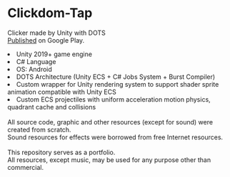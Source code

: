 # Clickdom-Tap
Clicker made by Unity with DOTS  
[Published](https://play.google.com/store/apps/details?id=com.damki.clickdomtap) on Google Play.

<li>Unity 2019+ game engine</li>
<li>C# Language</li>
<li>OS: Android</li>
<li>DOTS Architecture (Unity ECS + C# Jobs System + Burst Compiler)</li>
<li>Custom wrapper for Unity rendering system to support shader sprite animation compatible with Unity ECS</li>
<li>Custom ECS projectiles with uniform acceleration motion physics, quadrant cache and collisions</li>  
<br>
All source code, graphic and other resources (except for sound) were created from scratch.<br>
Sound resources for effects were borrowed from free Internet resources.<br>
<br>
This repository serves as a portfolio.<br>
All resources, except music, may be used for any purpose other than commercial.<br>
